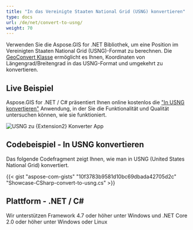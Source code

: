 ```yaml
---
title: "In das Vereinigte Staaten National Grid (USNG) konvertieren"
type: docs
url: /de/net/convert-to-usng/
weight: 70
---
```


Verwenden Sie die Aspose.GIS for .NET Bibliothek, um eine Position im Vereinigten Staaten National Grid (USNG)-Format zu berechnen. Die [GeoConvert Klasse](https://reference.aspose.com/gis/net/aspose.gis/geoconvert) ermöglicht es Ihnen, Koordinaten von Längengrad/Breitengrad in das USNG-Format und umgekehrt zu konvertieren.

## **Live Beispiel**

Aspose.GIS for .NET / C# präsentiert Ihnen online kostenlos die ["In USNG konvertieren"](https://products.aspose.app/gis/coordinates/convert-to-usng) Anwendung, in der Sie die Funktionalität und Qualität untersuchen können, wie sie funktioniert.

![USNG zu {Extension2} Konverter App](coordinates.png)

## **Codebeispiel - In USNG konvertieren**

Das folgende Codefragment zeigt Ihnen, wie man in USNG (United States National Grid) konvertiert.

{{< gist "aspose-com-gists" "10f3783b9581d10bc69dbada42705d2c" "Showcase-CSharp-convert-to-usng.cs" >}}

## **Plattform - .NET / C#**

Wir unterstützen Framework 4.7 oder höher unter Windows und .NET Core 2.0 oder höher unter Windows oder Linux
